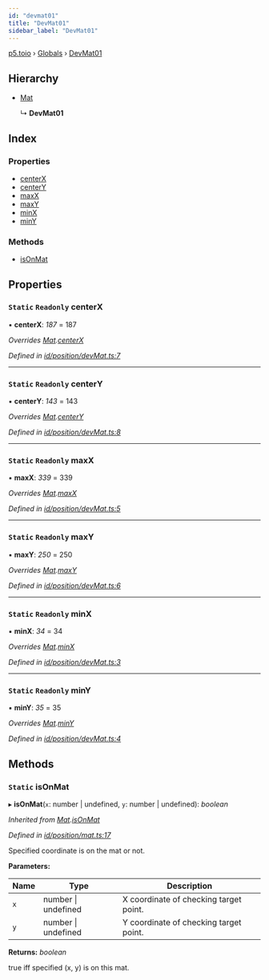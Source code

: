 ```yaml
---
id: "devmat01"
title: "DevMat01"
sidebar_label: "DevMat01"
---
```


[p5.toio](../index.md) › [Globals](../globals.md) › [DevMat01](devmat01.md)

## Hierarchy

* [Mat](mat.md)

  ↳ **DevMat01**

## Index

### Properties

* [centerX](devmat01.md#static-readonly-centerx)
* [centerY](devmat01.md#static-readonly-centery)
* [maxX](devmat01.md#static-readonly-maxx)
* [maxY](devmat01.md#static-readonly-maxy)
* [minX](devmat01.md#static-readonly-minx)
* [minY](devmat01.md#static-readonly-miny)

### Methods

* [isOnMat](devmat01.md#static-isonmat)

## Properties

### `Static` `Readonly` centerX

▪ **centerX**: *187* = 187

*Overrides [Mat](mat.md).[centerX](mat.md#static-protected-centerx)*

*Defined in [id/position/devMat.ts:7](https://github.com/tetunori/p5.toio/blob/f95e57b/src/id/position/devMat.ts#L7)*

___

### `Static` `Readonly` centerY

▪ **centerY**: *143* = 143

*Overrides [Mat](mat.md).[centerY](mat.md#static-protected-centery)*

*Defined in [id/position/devMat.ts:8](https://github.com/tetunori/p5.toio/blob/f95e57b/src/id/position/devMat.ts#L8)*

___

### `Static` `Readonly` maxX

▪ **maxX**: *339* = 339

*Overrides [Mat](mat.md).[maxX](mat.md#static-protected-maxx)*

*Defined in [id/position/devMat.ts:5](https://github.com/tetunori/p5.toio/blob/f95e57b/src/id/position/devMat.ts#L5)*

___

### `Static` `Readonly` maxY

▪ **maxY**: *250* = 250

*Overrides [Mat](mat.md).[maxY](mat.md#static-protected-maxy)*

*Defined in [id/position/devMat.ts:6](https://github.com/tetunori/p5.toio/blob/f95e57b/src/id/position/devMat.ts#L6)*

___

### `Static` `Readonly` minX

▪ **minX**: *34* = 34

*Overrides [Mat](mat.md).[minX](mat.md#static-protected-minx)*

*Defined in [id/position/devMat.ts:3](https://github.com/tetunori/p5.toio/blob/f95e57b/src/id/position/devMat.ts#L3)*

___

### `Static` `Readonly` minY

▪ **minY**: *35* = 35

*Overrides [Mat](mat.md).[minY](mat.md#static-protected-miny)*

*Defined in [id/position/devMat.ts:4](https://github.com/tetunori/p5.toio/blob/f95e57b/src/id/position/devMat.ts#L4)*

## Methods

### `Static` isOnMat

▸ **isOnMat**(`x`: number | undefined, `y`: number | undefined): *boolean*

*Inherited from [Mat](mat.md).[isOnMat](mat.md#static-isonmat)*

*Defined in [id/position/mat.ts:17](https://github.com/tetunori/p5.toio/blob/f95e57b/src/id/position/mat.ts#L17)*

Specified coordinate is on the mat or not.

**Parameters:**

Name | Type | Description |
------ | ------ | ------ |
`x` | number &#124; undefined | X coordinate of checking target point. |
`y` | number &#124; undefined | Y coordinate of checking target point.  |

**Returns:** *boolean*

true iff specified (x, y) is on this mat.
